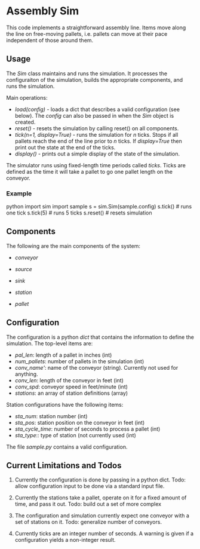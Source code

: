 # Assembly Sim

This code implements a straightforward assembly line.  Items move along the line on free-moving pallets, i.e. pallets can move at their pace independent of those around them.

## Usage

The *Sim* class maintains and runs the simulation.  It processes the configuraiton of the simulation, builds the appropriate components, and runs the simulation.  

Main operations:

* *load(config)* - loads a dict that describes a valid configuration (see below).  The *config* can also be passed in when the *Sim* object is created.
* *reset()* - resets the simulation by calling reset() on all components.
* *tick(n=1, display=True)* - runs the simulation for *n* ticks. Stops if all pallets reach the end of the line prior to *n* ticks. If *display=True* then print out the state at the end of the ticks.
* *display()* - prints out a simple display of the state of the simulation.  

The simulator runs using fixed-length time periods called *ticks*.  Ticks are defined as the time it will take a pallet to go one pallet length on the conveyor.  

### Example

python
import sim
import sample
s = sim.Sim(sample.config)
s.tick()  # runs one tick
s.tick(5) # runs 5 ticks
s.reset() # resets simulation

## Components

The following are the main components of the system:

- *conveyor*

- *source*

- *sink*

- *station*

- *pallet*

## Configuration

The configuration is a python *dict* that contains the information to define the simulation.  The top-level items are:

- *pal_len*:  length of a pallet in inches (int)
- *num_pallets*: number of pallets in the simulation (int)
- *conv_name'*:  name of the conveyor (string).  Currently not used for anything.
- *conv_len*:  length of the conveyor in feet (int)
- *conv_spd*:  conveyor speed in feet/minute (int)
- *stations*:  an array of station definitions (array)

Station configurations have the following items:

- *sta_num*:  station number (int)
- *sta_pos*:  station position on the conveyor in feet (int)
- *sta_cycle_time*:  number of seconds to process a pallet (int)
- *sta_type*::  type of station (not currently used (int)

The file *sample.py* contains a valid configuration.

## Current Limitations and Todos

1. Currently the configuration is done by passing in a python dict. Todo: allow configuration input to be done via a standard input file.

2. Currently the stations take a pallet, operate on it for a fixed amount of time, and pass it out.  Todo:  build out a set of more complex

3. The configuration and simulation currently expect one conveyor with a set of stations on it.  Todo:  generalize number of conveyors.

4. Currently ticks are an integer number of seconds.  A warning is given if a configuration yields a non-integer result.
